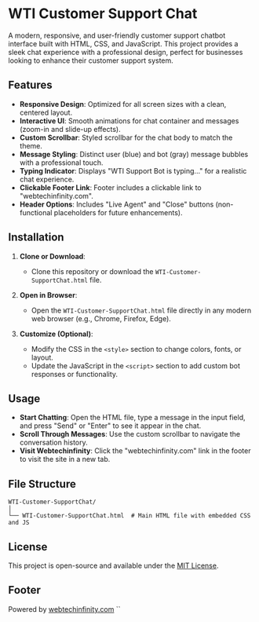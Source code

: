 # WTI Customer Support Chat

A modern, responsive, and user-friendly customer support chatbot interface built with HTML, CSS, and JavaScript. This project provides a sleek chat experience with a professional design, perfect for businesses looking to enhance their customer support system.

## Features

- **Responsive Design**: Optimized for all screen sizes with a clean, centered layout.
- **Interactive UI**: Smooth animations for chat container and messages (zoom-in and slide-up effects).
- **Custom Scrollbar**: Styled scrollbar for the chat body to match the theme.
- **Message Styling**: Distinct user (blue) and bot (gray) message bubbles with a professional touch.
- **Typing Indicator**: Displays "WTI Support Bot is typing..." for a realistic chat experience.
- **Clickable Footer Link**: Footer includes a clickable link to "webtechinfinity.com".
- **Header Options**: Includes "Live Agent" and "Close" buttons (non-functional placeholders for future enhancements).

## Installation

1. **Clone or Download**:
   - Clone this repository or download the `WTI-Customer-SupportChat.html` file.

2. **Open in Browser**:
   - Open the `WTI-Customer-SupportChat.html` file directly in any modern web browser (e.g., Chrome, Firefox, Edge).

3. **Customize (Optional)**:
   - Modify the CSS in the `<style>` section to change colors, fonts, or layout.
   - Update the JavaScript in the `<script>` section to add custom bot responses or functionality.

## Usage

- **Start Chatting**: Open the HTML file, type a message in the input field, and press "Send" or "Enter" to see it appear in the chat.
- **Scroll Through Messages**: Use the custom scrollbar to navigate the conversation history.
- **Visit Webtechinfinity**: Click the "webtechinfinity.com" link in the footer to visit the site in a new tab.

## File Structure

```
WTI-Customer-SupportChat/
│
└── WTI-Customer-SupportChat.html  # Main HTML file with embedded CSS and JS
```

## License

This project is open-source and available under the [MIT License](LICENSE).

## Footer

Powered by [webtechinfinity.com](https://webtechinfinity.com)
``
